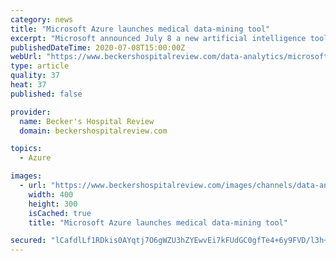 ```yaml
---
category: news
title: "Microsoft Azure launches medical data-mining tool"
excerpt: "Microsoft announced July 8 a new artificial intelligence tool for its cloud platform Azure that allows developers to analyze unstructured medical data, including clinical notes, clinical trial protocols and medical publications."
publishedDateTime: 2020-07-08T15:00:00Z
webUrl: "https://www.beckershospitalreview.com/data-analytics/microsoft-azure-launches-medical-data-mining-tool.html"
type: article
quality: 37
heat: 37
published: false

provider:
  name: Becker's Hospital Review
  domain: beckershospitalreview.com

topics:
  - Azure

images:
  - url: "https://www.beckershospitalreview.com/images/channels/data-analytics/2.jpg"
    width: 400
    height: 300
    isCached: true
    title: "Microsoft Azure launches medical data-mining tool"

secured: "lCafdlLf1RDkis0AYqtj7O6gWZU3hZYEwvEi7kFUdGC0gfTe4+6y9FVD/l3h+qYFYNb2H3ov1FzpUi2aJGWNY6IlDQ5Ylu7ATPM0D+/8Rj4dT14DVKcfsADzvyCcjfG5VDJa7NIXeWhS0Fxj9U1zR/brXNW0zryu1bzl1rguwoOU28Rt71x6+Wlym7+pvI5d6dv7F7L3YZ1AfH5QLAJ1/kRn1ASJ8ZelszIUuWoZ9WiW4m8UzYm3K9XN/TeZN/aAy13eRYXrvEcJZOpAuuJxm6oviEMdBiVV/F1NjHrTJ2puVRnI3CHEji8+7O6up+1XroS7M3eO+rcKDYsraDaPyA==;y42AQ3cm+1yudIA02eyIqw=="
---
```


